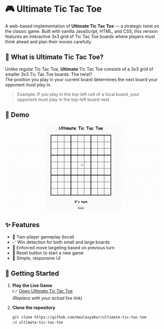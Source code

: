 # 🎮 Ultimate Tic Tac Toe

A web-based implementation of **Ultimate Tic Tac Toe** — a strategic twist on the classic game. Built with vanilla JavaScript, HTML, and CSS, this version features an interactive 3x3 grid of Tic Tac Toe boards where players must think ahead and plan their moves carefully.

## 🧠 What is Ultimate Tic Tac Toe?

Unlike regular Tic Tac Toe, **Ultimate** Tic Tac Toe consists of a 3x3 grid of smaller 3x3 Tic Tac Toe boards. The twist?  
The position you play in your current board determines the next board your opponent must play in.

> Example: If you play in the top-left cell of a local board, your opponent must play in the top-left board next.

## 🎥 Demo

![Ultimate Tic Tac Toe Demo](./demo.gif)

## ✨ Features

- 🔁 Two-player gameplay (local)
- ✅ Win detection for both small and large boards
- 🎯 Enforced move targeting based on previous turn
- 🧼 Reset button to start a new game
- 🎨 Simple, responsive UI

## 🚀 Getting Started

1. **Play the Live Game**  
   👉 [Open Ultimate Tic Tac Toe](https://maulasyakur.github.io/ultimate-tic-tac-toe)  
   *(Replace with your actual live link)*

2. **Clone the repository**
   ```bash
   git clone https://github.com/maulasyakur/ultimate-tic-tac-toe
   cd ultimate-tic-tac-toe
